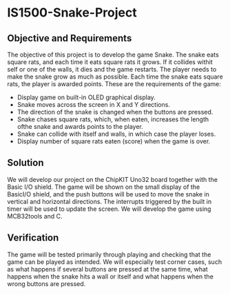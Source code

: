 # IS1500-Snake-Project

## Objective and Requirements

The objective of this project is to develop the game Snake. The snake eats square rats, and each time it eats square rats it grows. If it collides withit self or one of the walls, it dies and the game restarts. The player needs to make the snake grow as much as possible. Each time the snake eats square rats, the player is awarded points. These are the requirements of the game:


- Display game on built-in OLED graphical display.
- Snake moves across the screen in X and Y directions.
- The direction of the snake is changed when the buttons are pressed.
- Snake chases square rats, which, when eaten, increases the length ofthe snake and awards points to the player.
- Snake can collide with itself and walls, in which case the player loses.
- Display number of square rats eaten (score) when the game is over.

## Solution

We will develop our project on the ChipKIT Uno32 board together with the Basic I/O shield. The game will be shown on the small display of the BasicI/O shield, and the push buttons will be used to move the snake in vertical and horizontal directions. The interrupts triggered by the built in timer will be used to update the screen. We will develop the game using MCB32tools and C.

## Verification

The game will be tested primarily through playing and checking that the game can be played as intended. We will especially test corner cases, such as what happens if several buttons are pressed at the same time, what happens when the snake hits a wall or itself and what happens when the wrong buttons are pressed.
